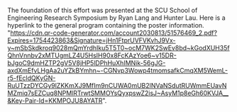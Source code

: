 The foundation of this effort was presented at the SCU School of Engineering Research Symposium by Ryan Lang and Hunter Lau. Here is a hyperlink to the general program containing the poster information. "https://cdn.qr-code-generator.com/account2030813/51576469_2.pdf?Expires=1754423863&Signature=jHn1FtprUVFVKvhJ9Vx-y~mSbSkdkroq9028mQmYrdhIku5T5T0~ocM7WK2SwEv8bd~kGodXUH35fQhnVnnbv2xMTUgmLZ4U5HsIH90x8FcKAzYoe6~v15DR-bJgoC9dmHZTP2gV5V8jHP5lDPhHuXhIMNik-56gJG-axdXmEfvLHgAa2uYZkBYmhn~-CGNvp3Wowp4tmomsafkCmqXM5WemL-r5-fEcldQKyGN-RuUTzzDYCGy9lZKKmXJ9MfIm9nCUWA0mUB2lNVaNSdutRUWmmEUavNMZmiq7sEZCuq8NPMlRTrwtSMMOYsQyxpswZ2isJ~AsyM1p8eGh60KVJA__&Key-Pair-Id=KKMPOJU8AYATR".
